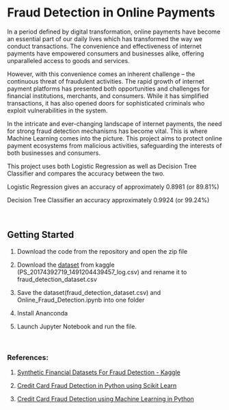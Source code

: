 # Fraud Detection in Online Payments

In a period defined by digital transformation, online payments have become an essential part of our daily lives which has transformed the way we conduct transactions. The convenience and effectiveness of internet payments have empowered consumers and businesses alike, offering unparalleled access to goods and services. 

However, with this convenience comes an inherent challenge – the continuous threat of fraudulent activities. The rapid growth of internet payment platforms has presented both opportunities and challenges for financial institutions, merchants, and consumers. While it has simplified transactions, it has also opened doors for sophisticated criminals who exploit vulnerabilities in the system.

In the intricate and ever-changing landscape of internet payments, the need for strong fraud detection mechanisms has become vital. This is where Machine Learning comes into the picture. This project aims to protect online payment ecosystems from malicious activities, safeguarding the interests of both businesses and consumers. 

This project uses both Logistic Regression as well as Decision Tree Classifier and compares the accuracy between the two.

Logistic Regression gives an accuracy of approximately 0.8981 (or 89.81%) 

Decision Tree Classifier an accuracy approximately 0.9924 (or 99.24%)


<br>

## Getting Started

1. Download the code from the repository and open the zip file

2. Download the [dataset](https://www.kaggle.com/datasets/ealaxi/paysim1) from kaggle (PS_20174392719_1491204439457_log.csv) and rename it to fraud_detection_dataset.csv

3. Save the dataset(fraud_detection_dataset.csv) and Online_Fraud_Detection.ipynb into one folder

4. Install Ananconda
  
6. Launch Jupyter Notebook and run the file.


<br>

### References: 
1. [Synthetic Financial Datasets For Fraud Detection - Kaggle](https://www.kaggle.com/datasets/ealaxi/paysim1)

2. [Credit Card Fraud Detection in Python using Scikit Learn](https://medium.com/analytics-vidhya/credit-card-fraud-detection-in-python-using-scikit-learn-f9046a030f50)
  
3. [Credit Card Fraud Detection using Machine Learning in Python](https://www.youtube.com/watch?v=NCgjcHLFNDg)


